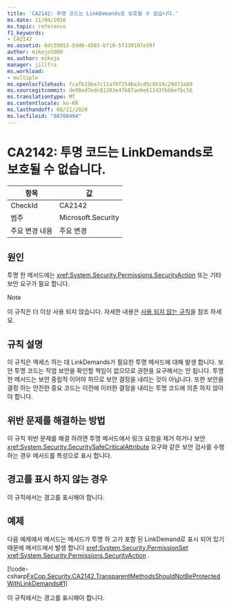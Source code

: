 ```yaml
---
title: 'CA2142: 투명 코드는 LinkDemands로 보호될 수 없습니다.'
ms.date: 11/04/2016
ms.topic: reference
f1_keywords:
- CA2142
ms.assetid: 6dc59053-5dd9-4583-bf10-5f339107e59f
author: mikejo5000
ms.author: mikejo
manager: jillfra
ms.workload:
- multiple
ms.openlocfilehash: fcafb19be7c11af0f254ba3cd5c8b19c29d72a89
ms.sourcegitcommit: de98ed7edc81383e47b87ae6e61143fbbbe7bc56
ms.translationtype: MT
ms.contentlocale: ko-KR
ms.lasthandoff: 08/21/2020
ms.locfileid: "88708494"
---
```

# <a name="ca2142-transparent-code-should-not-be-protected-with-linkdemands"></a>CA2142: 투명 코드는 LinkDemands로 보호될 수 없습니다.

|항목|값|
|-|-|
|CheckId|CA2142|
|범주|Microsoft.Security|
|주요 변경 내용|주요 변경|

## <a name="cause"></a>원인
투명 한 메서드에는 <xref:System.Security.Permissions.SecurityAction> 또는 기타 보안 요구가 필요 합니다.

> [!NOTE]
> 이 규칙은 더 이상 사용 되지 않습니다. 자세한 내용은 [사용 되지 않는 규칙](fxcop-rule-port-status.md#deprecated-rules)을 참조 하세요.

## <a name="rule-description"></a>규칙 설명
이 규칙은 액세스 하는 데 LinkDemands가 필요한 투명 메서드에 대해 발생 합니다. 보안 투명 코드는 작업 보안을 확인할 책임이 없으므로 권한을 요구해서는 안 됩니다. 투명 한 메서드는 보안 중립적 이어야 하므로 보안 결정을 내리는 것이 아닙니다. 또한 보안을 결정 하는 안전한 중요 코드는 이전에 이러한 결정을 내리는 투명 코드에 의존 하지 않아야 합니다.

## <a name="how-to-fix-violations"></a>위반 문제를 해결하는 방법
이 규칙 위반 문제를 해결 하려면 투명 메서드에서 링크 요청을 제거 하거나 보안 <xref:System.Security.SecuritySafeCriticalAttribute> 요구와 같은 보안 검사를 수행 하는 경우 메서드를 특성으로 표시 합니다.

## <a name="when-to-suppress-warnings"></a>경고를 표시 하지 않는 경우
이 규칙에서는 경고를 표시해야 합니다.

## <a name="example"></a>예제
다음 예제에서 메서드는 메서드가 투명 하 고가 포함 된 LinkDemand로 표시 되어 있기 때문에 메서드에서 발생 합니다 <xref:System.Security.PermissionSet> <xref:System.Security.Permissions.SecurityAction> .

[!code-csharp[FxCop.Security.CA2142.TransparentMethodsShouldNotBeProtectedWithLinkDemands#1](../code-quality/codesnippet/CSharp/ca2142-transparent-code-should-not-be-protected-with-linkdemands_1.cs)]

이 규칙에서는 경고를 표시해야 합니다.

